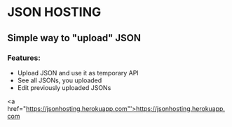 <h1>JSON HOSTING </h1>
<h2>Simple way to "upload" JSON</h2>
<h3>Features:</h3>
<ul>
<li>Upload JSON and use it as temporary API</li>
<li>See all JSONs, you uploaded</li>
<li>Edit previously uploaded JSONs</li>
</ul>

<a href="https://jsonhosting.herokuapp.com"'>https://jsonhosting.herokuapp.com</a>